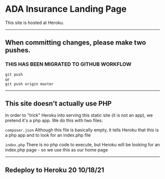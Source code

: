 # ADA Insurance Landing Page

This site is hosted at Heroku.

---

## When committing changes, please make two pushes.

### THIS HAS BEEN MIGRATED TO GITHUB WORKFLOW

``git push``  
 or  
``git push origin master``


---

## This site doesn't actually use PHP

In order to "trick" Heroku into serving this static site (it is not an app), we pretend it's a php app. We do this with two files:

``composer.json`` Although this file is basically empty, it tells Heroku that this is a php app and to look for an index.php file

``index.php`` There is no php code to execute, but Heroku will be looking for an index.php page - so we use this as our home page

---

## Redeploy to Heroku 20 10/18/21
